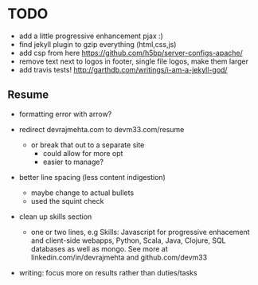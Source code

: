 # TODO

- add a little progressive enhancement pjax :)
- find jekyll plugin to gzip everything (html,css,js)
- add csp from here https://github.com/h5bp/server-configs-apache/
- remove text next to logos in footer, single file logos, make them larger
- add travis tests! http://garthdb.com/writings/i-am-a-jekyll-god/

## Resume

- formatting error with arrow?

- redirect devrajmehta.com to devm33.com/resume
  - or break that out to a separate site
    - could allow for more opt
    - easier to manage?

- better line spacing (less content indigestion)
    - maybe change to actual bullets
    - used the squint check
- clean up skills section
    - one or two lines, e.g Skills: Javascript for progressive enhacement and
      client-side webapps, Python, Scala, Java, Clojure, SQL databases as well
      as mongo. See more at linkedin.com/in/devrajmehta and github.com/devm33
- writing: focus more on results rather than duties/tasks
